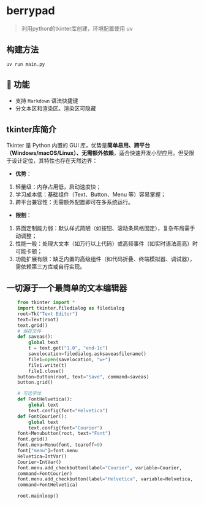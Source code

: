 # berrypad
> 利用python的tkinter库创建，环境配置使用 uv

## 构建方法
`uv run main.py`

## :rocket: 功能

- 支持 `Markdown` 语法快捷键
- 分文本区和渲染区。渲染区可隐藏

## tkinter库简介
Tkinter 是 Python 内置的 GUI 库，优势是**简单易用、跨平台（Windows/macOS/Linux）、无需额外依赖**，适合快速开发小型应用。但受限于设计定位，其特性也存在天然边界：

- **优势**：
1. 轻量级：内存占用低，启动速度快；
2. 学习成本低：基础组件（Text、Button、Menu 等）容易掌握；
3. 跨平台兼容性：无需额外配置即可在多系统运行。

- **限制**：
1. 界面定制能力弱：默认样式简陋（如按钮、滚动条风格固定），复杂布局需手动调整；
2. 性能一般：处理大文本（如万行以上代码）或高频事件（如实时语法高亮）时可能卡顿；
3. 功能扩展有限：缺乏内置的高级组件（如代码折叠、终端模拟器、调试器），需依赖第三方库或自行实现。


## 一切源于一个最简单的文本编辑器
```python
    from tkinter import *
    import tkinter.filedialog as filedialog
    root=Tk("Text Editor")
    text=Text(root)
    text.grid()
    # 保存文件
    def saveas():
        global text
        t = text.get("1.0", "end-1c")
        savelocation=filedialog.asksaveasfilename()
        file1=open(savelocation, "w+")
        file1.write(t)
        file1.close()
    button=Button(root, text="Save", command=saveas)
    button.grid() 

    # 可选字体
    def FontHelvetica():
        global text
        text.config(font="Helvetica")
    def FontCourier():
        global text
        text.config(font="Courier")
    font=Menubutton(root, text="Font")
    font.grid() 
    font.menu=Menu(font, tearoff=0) 
    font["menu"]=font.menu
    Helvetica=IntVar()
    Courier=IntVar()
    font.menu.add_checkbutton(label="Courier", variable=Courier, 
    command=FontCourier)
    font.menu.add_checkbutton(label="Helvetica", variable=Helvetica,
    command=FontHelvetica) 

    root.mainloop()
```